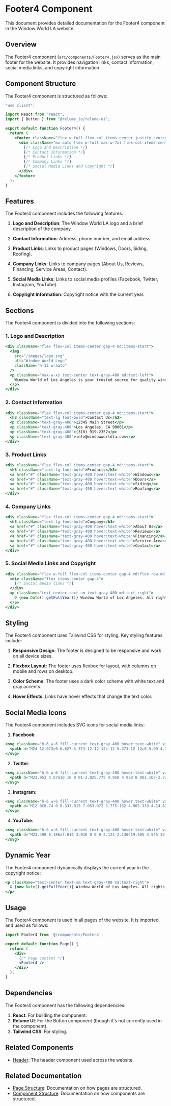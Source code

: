 # Footer4 Component

This document provides detailed documentation for the Footer4 component in the Window World LA website.

## Overview

The Footer4 component (`src/components/Footer4.jsx`) serves as the main footer for the website. It provides navigation links, contact information, social media links, and copyright information.

## Component Structure

The Footer4 component is structured as follows:

```jsx
"use client";

import React from "react";
import { Button } from "@relume_io/relume-ui";

export default function Footer4() {
  return (
    <footer className="flex w-full flex-col items-center justify-center bg-gray-900 px-[5%] py-16 text-white">
      <div className="mx-auto flex w-full max-w-7xl flex-col items-center justify-center gap-12">
        {/* Logo and Description */}
        {/* Contact Information */}
        {/* Product Links */}
        {/* Company Links */}
        {/* Social Media Links and Copyright */}
      </div>
    </footer>
  );
}
```

## Features

The Footer4 component includes the following features:

1. **Logo and Description**: The Window World LA logo and a brief description of the company.

2. **Contact Information**: Address, phone number, and email address.

3. **Product Links**: Links to product pages (Windows, Doors, Siding, Roofing).

4. **Company Links**: Links to company pages (About Us, Reviews, Financing, Service Areas, Contact).

5. **Social Media Links**: Links to social media profiles (Facebook, Twitter, Instagram, YouTube).

6. **Copyright Information**: Copyright notice with the current year.

## Sections

The Footer4 component is divided into the following sections:

### 1. Logo and Description

```jsx
<div className="flex flex-col items-center gap-4 md:items-start">
  <img
    src="/images/logo.svg"
    alt="Window World Logo"
    className="h-12 w-auto"
  />
  <p className="max-w-xs text-center text-gray-400 md:text-left">
    Window World of Los Angeles is your trusted source for quality windows, doors, siding, and roofing.
  </p>
</div>
```

### 2. Contact Information

```jsx
<div className="flex flex-col items-center gap-4 md:items-start">
  <h3 className="text-lg font-bold">Contact Us</h3>
  <p className="text-gray-400">12345 Main Street</p>
  <p className="text-gray-400">Los Angeles, CA 90001</p>
  <p className="text-gray-400">(310) 919-2352</p>
  <p className="text-gray-400">info@windowworldla.com</p>
</div>
```

### 3. Product Links

```jsx
<div className="flex flex-col items-center gap-4 md:items-start">
  <h3 className="text-lg font-bold">Products</h3>
  <a href="#" className="text-gray-400 hover:text-white">Windows</a>
  <a href="#" className="text-gray-400 hover:text-white">Doors</a>
  <a href="#" className="text-gray-400 hover:text-white">Siding</a>
  <a href="#" className="text-gray-400 hover:text-white">Roofing</a>
</div>
```

### 4. Company Links

```jsx
<div className="flex flex-col items-center gap-4 md:items-start">
  <h3 className="text-lg font-bold">Company</h3>
  <a href="#" className="text-gray-400 hover:text-white">About Us</a>
  <a href="#" className="text-gray-400 hover:text-white">Reviews</a>
  <a href="#" className="text-gray-400 hover:text-white">Financing</a>
  <a href="#" className="text-gray-400 hover:text-white">Service Areas</a>
  <a href="#" className="text-gray-400 hover:text-white">Contact</a>
</div>
```

### 5. Social Media Links and Copyright

```jsx
<div className="flex w-full flex-col items-center gap-4 md:flex-row md:justify-between">
  <div className="flex items-center gap-4">
    {/* Social media links */}
  </div>
  <p className="text-center text-sm text-gray-400 md:text-right">
    © {new Date().getFullYear()} Window World of Los Angeles. All rights reserved.
  </p>
</div>
```

## Styling

The Footer4 component uses Tailwind CSS for styling. Key styling features include:

1. **Responsive Design**: The footer is designed to be responsive and work on all device sizes.

2. **Flexbox Layout**: The footer uses flexbox for layout, with columns on mobile and rows on desktop.

3. **Color Scheme**: The footer uses a dark color scheme with white text and gray accents.

4. **Hover Effects**: Links have hover effects that change the text color.

## Social Media Icons

The Footer4 component includes SVG icons for social media links:

1. **Facebook**:
```jsx
<svg className="h-6 w-6 fill-current text-gray-400 hover:text-white" viewBox="0 0 24 24">
  <path d="M24 12.073c0-6.627-5.373-12-12-12s-12 5.373-12 12c0 5.99 4.388 10.954 10.125 11.854v-8.385H7.078v-3.47h3.047V9.43c0-3.007 1.792-4.669 4.533-4.669 1.312 0 2.686.235 2.686.235v2.953H15.83c-1.491 0-1.956.925-1.956 1.874v2.25h3.328l-.532 3.47h-2.796v8.385C19.612 23.027 24 18.062 24 12.073z" />
</svg>
```

2. **Twitter**:
```jsx
<svg className="h-6 w-6 fill-current text-gray-400 hover:text-white" viewBox="0 0 24 24">
  <path d="M23.953 4.57a10 10 0 01-2.825.775 4.958 4.958 0 002.163-2.723 10.054 10.054 0 01-3.127 1.184 4.92 4.92 0 00-8.384 4.482C7.69 8.095 4.067 6.13 1.64 3.162a4.822 4.822 0 00-.666 2.475c0 1.71.87 3.213 2.188 4.096a4.904 4.904 0 01-2.228-.616v.06a4.923 4.923 0 003.946 4.827 4.996 4.996 0 01-2.212.085 4.936 4.936 0 004.604 3.417 9.867 9.867 0 01-6.102 2.105c-.39 0-.779-.023-1.17-.067a13.995 13.995 0 007.557 2.209c9.053 0 13.998-7.496 13.998-13.985 0-.21 0-.42-.015-.63A9.935 9.935 0 0024 4.59z" />
</svg>
```

3. **Instagram**:
```jsx
<svg className="h-6 w-6 fill-current text-gray-400 hover:text-white" viewBox="0 0 24 24">
  <path d="M12 0C8.74 0 8.333.015 7.053.072 5.775.132 4.905.333 4.14.63c-.789.306-1.459.717-2.126 1.384S.935 3.35.63 4.14C.333 4.905.131 5.775.072 7.053.012 8.333 0 8.74 0 12s.015 3.667.072 4.947c.06 1.277.261 2.148.558 2.913.306.788.717 1.459 1.384 2.126.667.666 1.336 1.079 2.126 1.384.766.296 1.636.499 2.913.558C8.333 23.988 8.74 24 12 24s3.667-.015 4.947-.072c1.277-.06 2.148-.262 2.913-.558.788-.306 1.459-.718 2.126-1.384.666-.667 1.079-1.335 1.384-2.126.296-.765.499-1.636.558-2.913.06-1.28.072-1.687.072-4.947s-.015-3.667-.072-4.947c-.06-1.277-.262-2.149-.558-2.913-.306-.789-.718-1.459-1.384-2.126C21.319 1.347 20.651.935 19.86.63c-.765-.297-1.636-.499-2.913-.558C15.667.012 15.26 0 12 0zm0 2.16c3.203 0 3.585.016 4.85.071 1.17.055 1.805.249 2.227.415.562.217.96.477 1.382.896.419.42.679.819.896 1.381.164.422.36 1.057.413 2.227.057 1.266.07 1.646.07 4.85s-.015 3.585-.074 4.85c-.061 1.17-.256 1.805-.421 2.227-.224.562-.479.96-.899 1.382-.419.419-.824.679-1.38.896-.42.164-1.065.36-2.235.413-1.274.057-1.649.07-4.859.07-3.211 0-3.586-.015-4.859-.074-1.171-.061-1.816-.256-2.236-.421-.569-.224-.96-.479-1.379-.899-.421-.419-.69-.824-.9-1.38-.165-.42-.359-1.065-.42-2.235-.045-1.26-.061-1.649-.061-4.844 0-3.196.016-3.586.061-4.861.061-1.17.255-1.814.42-2.234.21-.57.479-.96.9-1.381.419-.419.81-.689 1.379-.898.42-.166 1.051-.361 2.221-.421 1.275-.045 1.65-.06 4.859-.06l.045.03zm0 3.678c-3.405 0-6.162 2.76-6.162 6.162 0 3.405 2.76 6.162 6.162 6.162 3.405 0 6.162-2.76 6.162-6.162 0-3.405-2.76-6.162-6.162-6.162zM12 16c-2.21 0-4-1.79-4-4s1.79-4 4-4 4 1.79 4 4-1.79 4-4 4zm7.846-10.405c0 .795-.646 1.44-1.44 1.44-.795 0-1.44-.646-1.44-1.44 0-.794.646-1.439 1.44-1.439.793-.001 1.44.645 1.44 1.439z" />
</svg>
```

4. **YouTube**:
```jsx
<svg className="h-6 w-6 fill-current text-gray-400 hover:text-white" viewBox="0 0 24 24">
  <path d="M23.498 6.186a3.016 3.016 0 0 0-2.122-2.136C19.505 3.545 12 3.545 12 3.545s-7.505 0-9.377.505A3.017 3.017 0 0 0 .502 6.186C0 8.07 0 12 0 12s0 3.93.502 5.814a3.016 3.016 0 0 0 2.122 2.136c1.871.505 9.376.505 9.376.505s7.505 0 9.377-.505a3.015 3.015 0 0 0 2.122-2.136C24 15.93 24 12 24 12s0-3.93-.502-5.814zM9.545 15.568V8.432L15.818 12l-6.273 3.568z" />
</svg>
```

## Dynamic Year

The Footer4 component dynamically displays the current year in the copyright notice:

```jsx
<p className="text-center text-sm text-gray-400 md:text-right">
  © {new Date().getFullYear()} Window World of Los Angeles. All rights reserved.
</p>
```

## Usage

The Footer4 component is used in all pages of the website. It is imported and used as follows:

```jsx
import Footer4 from '@/components/Footer4';

export default function Page() {
  return (
    <div>
      {/* Page content */}
      <Footer4 />
    </div>
  );
}
```

## Dependencies

The Footer4 component has the following dependencies:

1. **React**: For building the component.
2. **Relume UI**: For the Button component (though it's not currently used in the component).
3. **Tailwind CSS**: For styling.

## Related Components

- [Header](./header.md): The header component used across the website.

## Related Documentation

- [Page Structure](../architecture/page-structure.md): Documentation on how pages are structured.
- [Component Structure](../architecture/component-structure.md): Documentation on how components are structured.
